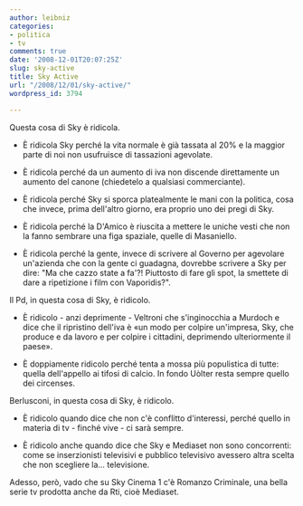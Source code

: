 ```yaml
---
author: leibniz
categories:
- politica
- tv
comments: true
date: '2008-12-01T20:07:25Z'
slug: sky-active
title: Sky Active
url: "/2008/12/01/sky-active/"
wordpress_id: 3794

---
```

Questa cosa di Sky è ridicola.



	
  * È ridicola Sky perché la vita normale è già tassata al 20% e la maggior parte di noi non usufruisce di tassazioni agevolate.

	
  * È ridicola perché da un aumento di iva non discende direttamente un aumento del canone (chiedetelo a qualsiasi commerciante).

	
  * È ridicola perché Sky si sporca platealmente le mani con la politica, cosa che invece, prima dell'altro giorno, era proprio uno dei pregi di Sky.

	
  * È ridicola perché la D'Amico è riuscita a mettere le uniche vesti che non la fanno sembrare una figa spaziale, quelle di Masaniello.

	
  * È ridicola perché la gente, invece di scrivere al Governo per agevolare un'azienda che con la gente ci guadagna, dovrebbe scrivere a Sky per dire: "Ma che cazzo state a fa'?! Piuttosto di fare gli spot, la smettete di dare a ripetizione i film con Vaporidis?".


Il Pd, in questa cosa di Sky, è ridicolo.

	
  * È ridicolo - anzi deprimente - Veltroni che s'inginocchia a Murdoch e dice che il ripristino dell'iva è «un modo per colpire un'impresa, Sky, che produce e da lavoro e per colpire i cittadini, deprimendo ulteriormente il paese».

	
  * È doppiamente ridicolo perché tenta a mossa più populistica di tutte: quella dell'appello ai tifosi di calcio. In fondo Uòlter resta sempre quello dei circenses.


Berlusconi, in questa cosa di Sky, è ridicolo.

	
  * È ridicolo quando dice che non c'è conflitto d'interessi, perché quello in materia di tv - finché vive - ci sarà sempre.

	
  * È ridicolo anche quando dice che Sky e Mediaset non sono concorrenti: come se inserzionisti televisivi e pubblico televisivo avessero altra scelta che non scegliere la... televisione.


Adesso, però, vado che su Sky Cinema 1 c'è Romanzo Criminale, una bella serie tv prodotta anche da Rti, cioè Mediaset.
